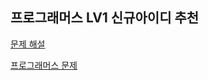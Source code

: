 프로그래머스 LV1 신규아이디 추천
---------
[문제 해설](https://you88.tistory.com/5)

[프로그래머스 문제](https://programmers.co.kr/learn/courses/30/lessons/72410)
